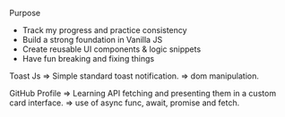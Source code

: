 Purpose

  - Track my progress and practice consistency  
  - Build a strong foundation in Vanilla JS 
  - Create reusable UI components & logic snippets  
  - Have fun breaking and fixing things 

Toast Js
  => Simple standard toast notification.
  => dom manipulation.

GitHub Profile
  => Learning API fetching and presenting them in a custom card interface.
  => use of async func, await, promise and fetch. 
